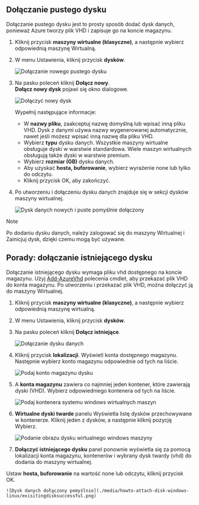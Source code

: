 


## <a name="attach-an-empty-disk"></a>Dołączanie pustego dysku
Dołączanie pustego dysku jest to prosty sposób dodać dysk danych, ponieważ Azure tworzy plik VHD i zapisuje go na koncie magazynu.

1. Kliknij przycisk **maszyny wirtualne (klasyczne)**, a następnie wybierz odpowiednią maszynę Wirtualną.

2. W menu Ustawienia, kliknij przycisk **dysków**.

   ![Dołączanie nowego pustego dysku](./media/howto-attach-disk-windows-linux/menudisksattachnew.png)

3. Na pasku poleceń kliknij **Dołącz nowy**.  
    **Dołącz nowy dysk** pojawi się okno dialogowe.

    ![Dołączyć nowy dysk](./media/howto-attach-disk-windows-linux/newdiskdetail.png)

    Wypełnij następujące informacje:
    - W **nazwy pliku**, zaakceptuj nazwę domyślną lub wpisać inną pliku VHD. Dysk z danymi używa nazwy wygenerowanej automatycznie, nawet jeśli możesz wpisać inną nazwę dla pliku VHD.
    - Wybierz **typu** dysku danych. Wszystkie maszyny wirtualne obsługuje dyski w warstwie standardowa. Wiele maszyn wirtualnych obsługują także dyski w warstwie premium.
    - Wybierz **rozmiar (GB)** dysku danych.
    - Aby uzyskać **hosta, buforowanie**, wybierz wyrażenie none lub tylko do odczytu.
    - Kliknij przycisk OK, aby zakończyć.

4. Po utworzeniu i dołączeniu dysku danych znajduje się w sekcji dysków maszyny wirtualnej.

   ![Dysk danych nowych i puste pomyślnie dołączony](./media/howto-attach-disk-windows-linux/newdiskemptysuccessful.png)

> [!NOTE]
> Po dodaniu dysku danych, należy zalogować się do maszyny Wirtualnej i Zainicjuj dysk, dzięki czemu mogą być używane.

## <a name="how-to-attach-an-existing-disk"></a>Porady: dołączanie istniejącego dysku
Dołączanie istniejącego dysku wymaga pliku vhd dostępnego na koncie magazynu. Użyj [Add-AzureVhd](https://msdn.microsoft.com/library/azure/dn495173.aspx) polecenia cmdlet, aby przekazać plik VHD do konta magazynu. Po utworzeniu i przekazać plik VHD, można dołączyć ją do maszyny Wirtualnej.

1. Kliknij przycisk **maszyny wirtualne (klasyczne)**, a następnie wybierz odpowiednią maszynę wirtualną.

2. W menu Ustawienia, kliknij przycisk **dysków**.

3. Na pasku poleceń kliknij **Dołącz istniejące**.

    ![Dołączanie dysku danych](./media/howto-attach-disk-windows-linux/menudisksattachexisting.png)

4. Kliknij przycisk **lokalizacji**. Wyświetl konta dostępnego magazynu. Następnie wybierz konto magazynu odpowiednie od tych na liście.

    ![Podaj konto magazynu dysku](./media/howto-attach-disk-windows-linux/existdiskstorageaccounts.png)

5. A **konta magazynu** zawiera co najmniej jeden kontener, które zawierają dyski (VHD). Wybierz odpowiedniego kontenera od tych na liście.

    ![Podaj kontenera systemu windows wirtualnych maszyn](./media/howto-attach-disk-windows-linux/existdiskcontainers.png)

6. **Wirtualne dyski twarde** panelu Wyświetla listę dysków przechowywane w kontenerze. Kliknij jeden z dysków, a następnie kliknij pozycję Wybierz.

    ![Podanie obrazu dysku wirtualnego windows maszyny](./media/howto-attach-disk-windows-linux/existdiskvhds.png)

7. **Dołączyć istniejącego dysku** panel ponownie wyświetla się za pomocą lokalizacji konta magazynu, kontenerów i wybrany dysk twardy (vhd) do dodania do maszyny wirtualnej.

  Ustaw **hosta, buforowanie** na wartość none lub odczytu, kliknij przycisk OK.

    ![Dysk danych dołączony pomyślnie](./media/howto-attach-disk-windows-linux/exisitingdisksuccessful.png)
